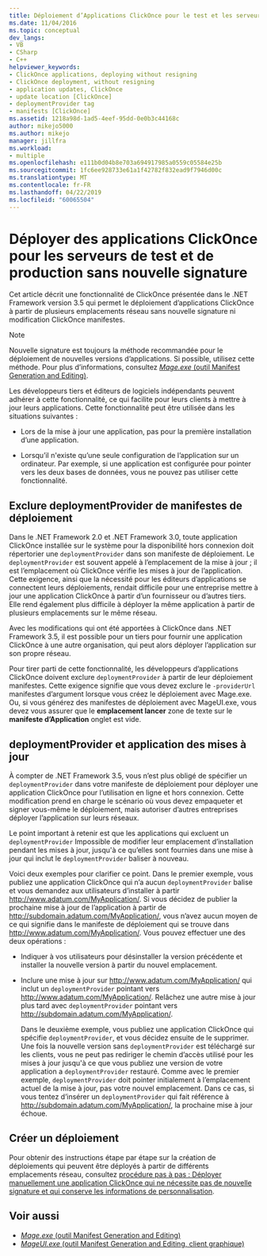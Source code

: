 ```yaml
---
title: Déploiement d’Applications ClickOnce pour le test et les serveurs de Production sans nouvelle signature | Microsoft Docs
ms.date: 11/04/2016
ms.topic: conceptual
dev_langs:
- VB
- CSharp
- C++
helpviewer_keywords:
- ClickOnce applications, deploying without resigning
- ClickOnce deployment, without resigning
- application updates, ClickOnce
- update location [ClickOnce]
- deploymentProvider tag
- manifests [ClickOnce]
ms.assetid: 1218a98d-1ad5-4eef-95dd-0e0b3c44168c
author: mikejo5000
ms.author: mikejo
manager: jillfra
ms.workload:
- multiple
ms.openlocfilehash: e111b0d04b8e703a694917985a0559c05584e25b
ms.sourcegitcommit: 1fc6ee928733e61a1f42782f832ead9f7946d00c
ms.translationtype: MT
ms.contentlocale: fr-FR
ms.lasthandoff: 04/22/2019
ms.locfileid: "60065504"
---
```

# <a name="deploy-clickonce-applications-for-testing-and-production-servers-without-resigning"></a>Déployer des applications ClickOnce pour les serveurs de test et de production sans nouvelle signature
Cet article décrit une fonctionnalité de ClickOnce présentée dans le .NET Framework version 3.5 qui permet le déploiement d’applications ClickOnce à partir de plusieurs emplacements réseau sans nouvelle signature ni modification ClickOnce manifestes.

> [!NOTE]
>  Nouvelle signature est toujours la méthode recommandée pour le déploiement de nouvelles versions d’applications. Si possible, utilisez cette méthode. Pour plus d’informations, consultez [*Mage.exe* (outil Manifest Generation and Editing)](/dotnet/framework/tools/mage-exe-manifest-generation-and-editing-tool).

 Les développeurs tiers et éditeurs de logiciels indépendants peuvent adhérer à cette fonctionnalité, ce qui facilite pour leurs clients à mettre à jour leurs applications. Cette fonctionnalité peut être utilisée dans les situations suivantes :

- Lors de la mise à jour une application, pas pour la première installation d’une application.

- Lorsqu’il n'existe qu’une seule configuration de l’application sur un ordinateur. Par exemple, si une application est configurée pour pointer vers les deux bases de données, vous ne pouvez pas utiliser cette fonctionnalité.

## <a name="exclude-deploymentprovider-from-deployment-manifests"></a>Exclure deploymentProvider de manifestes de déploiement
 Dans le .NET Framework 2.0 et .NET Framework 3.0, toute application ClickOnce installée sur le système pour la disponibilité hors connexion doit répertorier une `deploymentProvider` dans son manifeste de déploiement. Le `deploymentProvider` est souvent appelé à l’emplacement de la mise à jour ; il est l’emplacement où ClickOnce vérifie les mises à jour de l’application. Cette exigence, ainsi que la nécessité pour les éditeurs d’applications se connectent leurs déploiements, rendait difficile pour une entreprise mettre à jour une application ClickOnce à partir d’un fournisseur ou d’autres tiers. Elle rend également plus difficile à déployer la même application à partir de plusieurs emplacements sur le même réseau.

 Avec les modifications qui ont été apportées à ClickOnce dans .NET Framework 3.5, il est possible pour un tiers pour fournir une application ClickOnce à une autre organisation, qui peut alors déployer l’application sur son propre réseau.

 Pour tirer parti de cette fonctionnalité, les développeurs d’applications ClickOnce doivent exclure `deploymentProvider` à partir de leur déploiement manifestes. Cette exigence signifie que vous devez exclure le `-providerUrl` manifestes d’argument lorsque vous créez le déploiement avec Mage.exe. Ou, si vous générez des manifestes de déploiement avec MageUI.exe, vous devez vous assurer que le **emplacement lancer** zone de texte sur le **manifeste d’Application** onglet est vide.

## <a name="deploymentprovider-and-application-updates"></a>deploymentProvider et application des mises à jour
 À compter de .NET Framework 3.5, vous n’est plus obligé de spécifier un `deploymentProvider` dans votre manifeste de déploiement pour déployer une application ClickOnce pour l’utilisation en ligne et hors connexion. Cette modification prend en charge le scénario où vous devez empaqueter et signer vous-même le déploiement, mais autoriser d’autres entreprises déployer l’application sur leurs réseaux.

 Le point important à retenir est que les applications qui excluent un `deploymentProvider` Impossible de modifier leur emplacement d’installation pendant les mises à jour, jusqu'à ce qu’elles sont fournies dans une mise à jour qui inclut le `deploymentProvider` baliser à nouveau.

 Voici deux exemples pour clarifier ce point. Dans le premier exemple, vous publiez une application ClickOnce qui n’a aucun `deploymentProvider` balise et vous demandez aux utilisateurs d’installer à partir http://www.adatum.com/MyApplication/. Si vous décidez de publier la prochaine mise à jour de l’application à partir de http://subdomain.adatum.com/MyApplication/, vous n’avez aucun moyen de ce qui signifie dans le manifeste de déploiement qui se trouve dans http://www.adatum.com/MyApplication/. Vous pouvez effectuer une des deux opérations :

- Indiquer à vos utilisateurs pour désinstaller la version précédente et installer la nouvelle version à partir du nouvel emplacement.

- Inclure une mise à jour sur http://www.adatum.com/MyApplication/ qui inclut un `deploymentProvider` pointant vers http://www.adatum.com/MyApplication/. Relâchez une autre mise à jour plus tard avec `deploymentProvider` pointant vers http://subdomain.adatum.com/MyApplication/.

  Dans le deuxième exemple, vous publiez une application ClickOnce qui spécifie `deploymentProvider`, et vous décidez ensuite de le supprimer. Une fois la nouvelle version sans `deploymentProvider` est téléchargé sur les clients, vous ne peut pas rediriger le chemin d’accès utilisé pour les mises à jour jusqu'à ce que vous publiez une version de votre application a `deploymentProvider` restauré. Comme avec le premier exemple, `deploymentProvider` doit pointer initialement à l’emplacement actuel de la mise à jour, pas votre nouvel emplacement. Dans ce cas, si vous tentez d’insérer un `deploymentProvider` qui fait référence à http://subdomain.adatum.com/MyApplication/, la prochaine mise à jour échoue.

## <a name="create-a-deployment"></a>Créer un déploiement
 Pour obtenir des instructions étape par étape sur la création de déploiements qui peuvent être déployés à partir de différents emplacements réseau, consultez [procédure pas à pas : Déployer manuellement une application ClickOnce qui ne nécessite pas de nouvelle signature et qui conserve les informations de personnalisation](../deployment/walkthrough-manually-deploying-a-clickonce-app-no-re-signing-required.md).

## <a name="see-also"></a>Voir aussi
- [*Mage.exe* (outil Manifest Generation and Editing)](/dotnet/framework/tools/mage-exe-manifest-generation-and-editing-tool)
- [*MageUI.exe* (outil Manifest Generation and Editing, client graphique)](/dotnet/framework/tools/mageui-exe-manifest-generation-and-editing-tool-graphical-client)